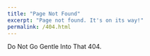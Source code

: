 ```yaml
---
title: "Page Not Found"
excerpt: "Page not found. It's on its way!"
permalink: /404.html
---
```


Do Not Go Gentle Into That 404.


<script type="text/javascript">
  var GOOG_FIXURL_LANG = 'en';
  var GOOG_FIXURL_SITE = '{{ site.url }}'
</script>
<script type="text/javascript"
  src="//linkhelp.clients.google.com/tbproxy/lh/wm/fixurl.js">
</script>
